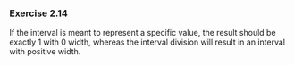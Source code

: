 ### Exercise 2.14
If the interval is meant to represent a specific value, the result should be exactly 1 with 0 width, whereas the interval division will result in an interval with positive width.

